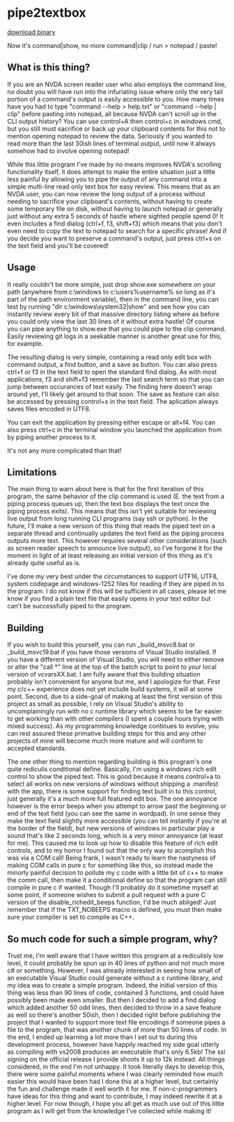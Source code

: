 # pipe2textbox
[download binary](https://github.com/samtupy/pipe2textbox/releases/latest/download/show.exe)

Now it's command|show, no more command|clip / run > notepad / paste!

## What is this thing?
If you are an NVDA screen reader user who also employs the command line, no doubt you will have run into the infuriating issue where only the very tail portion of a command's output is easily accessible to you. How many times have you had to type "command --help > help.txt" or "command --help | clip" before pasting into notepad, all because NVDA can't scroll up in the CLI output history? You can use control+A then control+c in windows cmd, but you still must sacrifice or back up your clipboard contents for this not to mention opening notepad to review the data. Seriously if you wanted to read more than the last 30ish lines of terminal output, until now it always somehow had to involve opening notepad!

While this little program I've made by no means improves NVDA's scrolling functionality itself, it does attempt to make the entire situation just a little less painful by allowing you to pipe the output of any command into a simple multi-line read only text box for easy review. This means that as an NVDA user, you can now review the long output of a process without needing to sacrifice your clipboard's contents, without having to create some temporary file on disk, without having to launch notepad or generally just without any extra 5 seconds of hastle where sighted people spend 0! It even includes a find dialog (ctrl+f, f3, shift+f3) which means that you don't even need to copy the text to notepad to search for a specific phrase! And if you decide you want to preserve a command's output, just press ctrl+s on the text field and you'll be covered!

## Usage
It really couldn't be more simple, just drop show.exe somewhere on your path (anywhere from c:\windows to c:\users\%username% so long as it's part of the path environment variable), then in the command line, you can test by running "dir c:\windows\system32|show" and see how you can instantly review every bit of that massive directory listing where as before you could only view the last 30 lines of it without extra hastle! Of course you can pipe anything to show.exe that you could pipe to the clip command. Easily reviewing git logs in a seekable manner is another great use for this, for example.

The resulting dialog is very simple, containing a read only edit box with command output, a find button, and a save as button. You can also press ctrl+f or f3 in the text field to open the standard find dialog. As with most applications, f3 and shift+f3 remember the last search term so that you can jump between occurances of text easily. The finding here doesn't wrap around yet, I'll likely get around to that soon. The save as feature can also be accessed by pressing control+s in the text field. The aplication always saves files encoded in UTF8.

You can exit the application by pressing either escape or alt+f4. You can also press ctrl+c in the terminal window you launched the application from by piping another process to it.

It's not any more complicated than that!

## Limitations
The main thing to warn about here is that for the first iteration of this program, the same behavior of the clip command is used (E. the text from a piping process queues up, then the text box displays the text once the piping process exits). This means that this isn't yet suitable for reviewing live output from long running CLI programs (say ssh or python). In the future, I'll make a new version of this thing that reads the piped text on a separate thread and continually updates the text field as the piping process outputs more text. This however requires several other considerations (such as screen reader speech to announce live output), so I've forgone it for the moment in light of at least releasing an initial version of this thing as it's already quite useful as is.

I've done my very best under the circumstances to support UTF16, UTF8, system codepage and windows-1252 files for reading if they are piped in to the program. I do not know if this will be sufficient in all cases, please let me know if you find a plain text file that easily opens in your text editor but can't be successfully piped to the program.

## Building
If you wish to build this yourself, you can run _build_msvc8.bat or _build_msvc19.bat if you have those versions of Visual Studio installed. If you have a different version of Visual Studio, you will need to either remove or alter the "call *" line at the top of the batch script to point to your local version of vcvarsXX.bat. I am fully aware that this building situation probably isn't convenient for anyone but me, and I apologize for that. First my c/c++ experience does not yet include build systems, it will at some point. Second, due to a side-goal of making at least the first version of this project as small as possible, I rely on Visual Studio's ability to uncomplainingly run with no c runtime library which seems to be far easier to get working than with other compilers (I spent a couple hours trying with mixed success). As my programming knowledge continues to evolve, you can rest assured these primative building steps for this and any other projects of mine will become much more mature and will conform to accepted standards.

The one other thing to mention regarding building is this program's one quite rediculis conditional define. Basically, I'm using a windows rich edit control to show the piped text. This is good because it means control+a to select all works on new versions of windows without shipping a .manifest with the app, there is some support for finding text built in to this control, just generally it's a much more full featured edit box. The one annoyance however is the error beeps when you attempt to arrow past the beginning or end of the text field (you can see the same in wordpad). In one sense they make the text field slightly more accessible (you can tell instantly if you're at the border of the field), but new versions of windows in particular play a sound that's like 2 seconds long, which is a very minor annoyance (at least for me). This caused me to look up how to disable this feature of rich edit controls, and to my horror I found out that the only way to acomplish this was via a COM call! Being frank, I wasn't ready to learn the nastyness of making COM calls in pure c for something like this, so instead made the minorly painful decision to pollute my c code with a little bit of c++ to make the comm call, then make it a conditional define so that the program can still compile in pure c if wanted. Though I'll probably do it sometime myself at some point, if someone wishes to submit a pull request with a pure C version of the disable_richedit_beeps function, I'd be much abliged! Just remember that if the TXT_NOBEEPS macro is defined, you must then make sure your compiler is set to compile as C++.

## So much code for such a simple program, why?
Trust me, I'm well aware that I have written this program at a rediculisly low level, it could probably be spun up in 40 lines of python and not much more c# or something. However, I was already interested in seeing how small of an executable Visual Studio could generate without a c runtime library, and my idea was to create a simple program. Indeed, the initial version of this thing was less than 90 lines of code, contained 3 functions, and could have possibly been made even smaller. But then I decided to add a find dialog which added another 50 odd lines, then decided to throw in a save feature as well so there's another 50ish, then I decided right before publishing the project that I wanted to support more text file encodings if someone pipes a file to the program, that was another chunk of more than 50 lines of code. In the end, I ended up learning a lot more than I set out to during this development process, however have happily reached my side goal utterly as compiling with vs2008 produces an executable that's only 6.5kb! The ssl signing on the official release I provide shoots it up to 12k instead. All things considered, in the end I'm not unhappy. It took literally days to develop this, there were some painful moments where I was clearly reminded how much easier this would have been had I done this at a higher level, but certainly the fun and challenge made it well worth it for me. If non-c-programmers have ideas for this thing and want to contribute, I may indeed rewrite it at a higher level. For now though, I hope you all get as much use out of this little program as I will get from the knowledge I've collected while making it!
